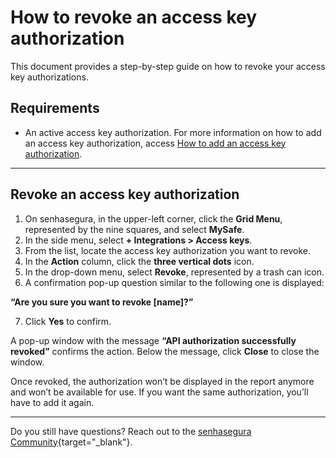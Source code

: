 # How to revoke an access key authorization

This document provides a step-by-step guide on how to revoke your access key authorizations.

## Requirements

* An active access key authorization. For more information on how to add an access key authorization, access [How to add an access key authorization](/v3-33/docs/mysafe-how-to-add-an-access-key-authorization).

***
## Revoke an access key authorization

1. On senhasegura, in the upper-left corner, click the **Grid Menu**, represented by the nine squares, and select **MySafe**.
2. In the side menu, select **+ Integrations > Access keys**.
3. From the list, locate the access key authorization you want to revoke.
4. In the **Action** column, click the **three vertical dots** icon.
5. In the drop-down menu, select **Revoke**, represented by a trash can icon.
6. A confirmation pop-up question similar to the following one is displayed: 

**“Are you sure you want to revoke [name]?”**

7. Click **Yes** to confirm.

A pop-up window with the message **“API authorization successfully revoked”** confirms the action. Below the message, click **Close** to close the window.

Once revoked, the authorization won’t be displayed in the report anymore and won’t be available for use. If you want the same authorization, you’ll have to add it again.

***

Do you still have questions? Reach out to the [senhasegura Community](https://community.senhasegura.io/){target="_blank"}.